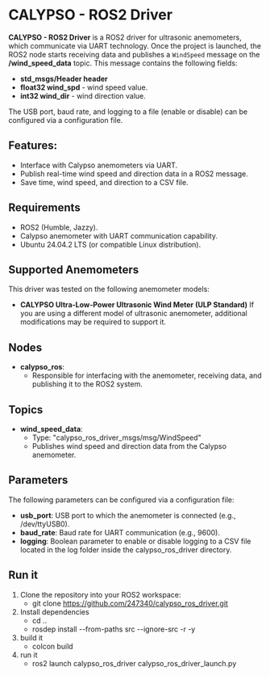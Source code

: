 # CALYPSO - ROS2 Driver
**CALYPSO - ROS2 Driver** is a ROS2 driver for ultrasonic anemometers, which communicate via UART technology. 
Once the project is launched, the ROS2 node starts receiving data and publishes a `WindSpeed` message on the **/wind_speed_data** topic. This message contains the following fields:
- **std_msgs/Header header**
- **float32 wind_spd** - wind speed value.
- **int32 wind_dir** - wind direction value.
  
The USB port, baud rate, and logging to a file (enable or disable) can be configured via a configuration file.
## Features:
- Interface with Calypso anemometers via UART.
- Publish real-time wind speed and direction data in a ROS2 message.
- Save time, wind speed, and direction to a CSV file.
## Requirements
- ROS2 (Humble, Jazzy).
- Calypso anemometer with UART communication capability.
- Ubuntu 24.04.2 LTS (or compatible Linux distribution).
## Supported Anemometers
This driver was tested on the following anemometer models:
- **CALYPSO Ultra-Low-Power Ultrasonic Wind Meter (ULP Standard)**
If you are using a different model of ultrasonic anemometer, additional modifications may be required to support it.
## Nodes
- **calypso_ros**: 
  - Responsible for interfacing with the anemometer, receiving data, and publishing it to the ROS2 system.
## Topics
- **wind_speed_data**:
  - Type: "calypso_ros_driver_msgs/msg/WindSpeed"
  - Publishes wind speed and direction data from the Calypso anemometer.
## Parameters
The following parameters can be configured via a configuration file:
- **usb_port**: USB port to which the anemometer is connected (e.g., /dev/ttyUSB0).
- **baud_rate**: Baud rate for UART communication (e.g., 9600).
- **logging**: Boolean parameter to enable or disable logging to a CSV file located in the log folder inside the calypso_ros_driver directory.
## Run it
1. Clone the repository into your ROS2 workspace:
   - git clone https://github.com/247340/calypso_ros_driver.git
2. Install dependencies
   - cd ..
   - rosdep install --from-paths src --ignore-src -r -y
4. build it
   - colcon build
5. run it
   - ros2 launch calypso_ros_driver calypso_ros_driver_launch.py


   
   
